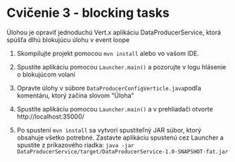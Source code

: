 # Cvičenie 3 - blocking tasks

Úlohou je opraviť jednoduchú Vert.x aplikáciu DataProducerService, ktorá spúšťa dlhú blokujúcu úlohu v event loope

1. Skompilujte projekt pomocou `mvn install` alebo vo vašom IDE.

2. Spustite aplikáciu pomocou `Launcher.main()` a pozorujte v logu hlásenie o blokujúcom volaní

3. Opravte úlohy v súbore `DataProducerConfigVerticle.java`podľa komentáru, ktorý začína slovom "Úloha"

4. Spustite aplikáciu pomocou `Launcher.main()` a v prehliadači otvorte http://localhost:35000/

5. Po spustení `mvn install` sa vytvorí spustiteľný JAR súbor, ktorý obsahuje všetko potrebné. Zastavte aplikáciu spustenú cez Launcher a spustite z príkazového riadka: `java -jar DataProducerService/target/DataProducerService-1.0-SNAPSHOT-fat.jar`